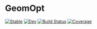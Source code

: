 # GeomOpt

[![Stable](https://img.shields.io/badge/docs-stable-blue.svg)](https://CedricTravelletti.github.io/GeomOpt.jl/stable/)
[![Dev](https://img.shields.io/badge/docs-dev-blue.svg)](https://CedricTravelletti.github.io/GeomOpt.jl/dev/)
[![Build Status](https://github.com/CedricTravelletti/GeomOpt.jl/actions/workflows/CI.yml/badge.svg?branch=main)](https://github.com/CedricTravelletti/GeomOpt.jl/actions/workflows/CI.yml?query=branch%3Amain)
[![Coverage](https://codecov.io/gh/CedricTravelletti/GeomOpt.jl/branch/main/graph/badge.svg)](https://codecov.io/gh/CedricTravelletti/GeomOpt.jl)
